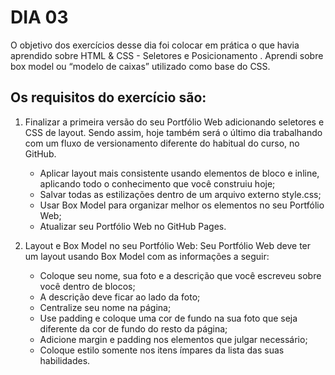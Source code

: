 # DIA 03

O objetivo dos exercícios desse dia foi colocar em prática o que havia aprendido sobre HTML & CSS - Seletores e Posicionamento .
Aprendi sobre box model ou “modelo de caixas” utilizado como base do CSS. 

## Os requisitos do exercício são:

1. Finalizar a primeira versão do seu Portfólio Web adicionando seletores e CSS de layout. 
    Sendo assim, hoje também será o último dia trabalhando com um fluxo de versionamento diferente do habitual do curso, no GitHub.
    
    - Aplicar layout mais consistente usando elementos de bloco e inline, aplicando todo o conhecimento que você construiu hoje;
    - Salvar todas as estilizações dentro de um arquivo externo style.css;
    - Usar Box Model para organizar melhor os elementos no seu Portfólio Web;
    - Atualizar seu Portfólio Web no GitHub Pages.

2. Layout e Box Model no seu Portfólio Web:
    Seu Portfólio Web deve ter um layout usando Box Model com as informações a seguir:
    
    - Coloque seu nome, sua foto e a descrição que você escreveu sobre você dentro de blocos;
    - A descrição deve ficar ao lado da foto;
    - Centralize seu nome na página;
    - Use padding e coloque uma cor de fundo na sua foto que seja diferente da cor de fundo do resto da página;
    - Adicione margin e padding nos elementos que julgar necessário;
    - Coloque estilo somente nos itens ímpares da lista das suas habilidades.
